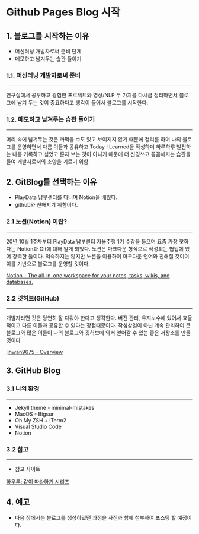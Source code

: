 # Github Pages Blog 시작

## 1. 블로그를 시작하는 이유

- 머신러닝 개발자로써 준비 단계
- 메모하고 남겨두는 습관 들이기

### 1.1. 머신러닝 개발자로써 준비

---

연구실에서 공부하고 경험한 프로젝트와 영상/NLP 두 가지를 다시금 정리하면서 블로그에 남겨 두는 것이 중요하다고 생각이 들어서 블로그를 시작한다.

### 1.2. 메모하고 남겨두는 습관 들이기

---

머리 속에 남겨두는 것은 까먹을 수도 있고 보여지지 않기 때문에 정리를 하며 나의 블로그를 운영하면서 다름 이들과 공유하고 Today I Learned을 작성하며 하루하루 발전하는 나를 기록하고 싶었고 혼자 보는 것이 아니기 때문에 더 신경쓰고 꼼꼼해지는 습관을 들여 개발자로서의 소양을 기르기 위함.

## 2. GitBlog를 선택하는 이유

- PlayData 남부센터를 다니며 Notion을 배웠다.
- github와 친해지기 위함이다.

### 2.1 노션(Notion) 이란?

---

20년 10월 1주차부터 PlayData 남부센터 자율주행 1기 수강을 들으며 요즘 가장 핫하다는 Notion과 Git에 대해 알게 되었다.  노션은 마크다운 형식으로 작성되는 협업에 있어 강력한 툴이다. 익숙하지는 않지만 노션을 이용하여 마크다운 언어와 친해질 것이며 이를 기반으로 블로그를 운영할 것이다.

[Notion - The all-in-one workspace for your notes, tasks, wikis, and databases.](https://www.notion.so/)

### 2.2 깃허브(GitHub)

---

개발자라면 깃은 당연히 잘 다뤄야 한다고 생각한다. 버전 관리, 유지보수에 있어서 효율적이고 다른 이들과 공유할 수 있다는 장점때문이다. 작심삼일이 아닌 계속 관리하여 큰 블로그와 많은 이들이 나의 블로그와 깃허브에 와서 얻어갈 수 있는 좋은 저장소를 만들 것이다.

[jihwan9675 - Overview](https://github.com/jihwan9675)

## 3. GitHub Blog

### 3.1 나의 환경

---

- Jekyll theme - minimal-mistakes
- MacOS - Bigsur
- Oh My ZSH + iTerm2
- Visual Studio Code
- Notion

### 3.2 참고

---

- 참고 사이트

[하우투: 같이 따라하기 시리즈](https://devinlife.com/howto/)

## 4. 예고

- 다음 장에서는 블로그를 생성하였던 과정을 사진과 함께 첨부하여 포스팅 할 예정이다.
